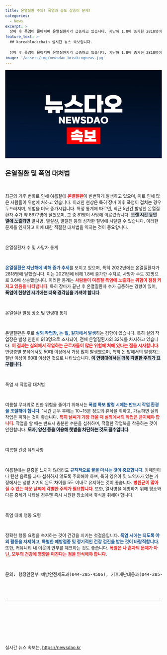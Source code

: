 ```yaml
---
title: 온열질환 주의! 폭염과 습도 상승이 문제!
categories:
  - News
excerpt: >
  장마 후 폭염이 몰아치며 온열질환자가 급증하고 있습니다. 지난해 1.8배 증가한 2818명이 온열질환을 겪었고, 행안부는 시민들에게 건강 관리에 각별한 주의를 당부했습니다. 여름철 건강을 지키기 위한 필수 팁을 확인하세요!
feature_text: >
  ## koreablockchain 실시간 뉴스 속보입니다.

  장마 후 폭염이 몰아치며 온열질환자가 급증하고 있습니다. 지난해 1.8배 증가한 2818명이 온열질환을 겪었고, 행안부는 시민들에게 건강 관리에 각별한 주의를 당부했습니다. 여름철 건강을 지키기 위한 필수 팁을 확인하세요!
image: '/assets/img/newsdao_breakingnews.jpg'
---
```


<p><img src="/assets/img/newsdao_breakingnews.jpg" alt="koreablockchain 속보" /></p>

<h2 data-ke-size="size26">온열질환 및 폭염 대처법</h2>

<p data-ke-size="size16">&nbsp;</p>

<p>최근의 기후 변화로 인해 여름철에 <b><span style="color: #ee2323;">온열질환</span></b>이 빈번하게 발생하고 있으며, 이로 인해 많은 사람들이 위험에 처하고 있습니다. 이러한 현상은 특히 장마 이후 폭염이 겹치는 경우 두드러지며, 위험을 더욱 증가시킵니다. 특정 통계에 따르면, 최근 5년간 발생한 온열질환자 수가 약 8677명에 달했으며, 그 중 81명이 사망에 이르렀습니다. <b><span style="background-color: #21538527;">오랜 시간 동안 열에 노출되면</span></b> 열사병, 열실신, 열탈진 등의 심각한 질병에 시달릴 수 있습니다. 이러한 문제를 인지하고 이에 대한 적절한 대처법을 익히는 것이 중요합니다.</p>

<p data-ke-size="size16">&nbsp;</p>

<p>온열질환자 수 및 사망자 통계</p>

<p data-ke-size="size16">&nbsp;</p>

<p><b><span style="color: #1a5490;">온열질환은 지난해에 비해 증가 추세</span></b>를 보이고 있으며, 특히 2022년에는 온열질환자가 2818명에 달했습니다. 이는 2021년에 비해 1.8배 증가한 수치로, 사망자 수도 32명으로 3.6배 상승했습니다. 이러한 통계는 <b><span style="color: #ee2323;">사람들이 여름철 폭염에 노출되는 위험이 점점 커지고 있음을 나타냅니다</span></b>. 특히 장마가 끝난 후 온열질환자 수가 급증하는 경향이 있어, <b><span style="background-color: #21538527;">폭염이 한창인 시기에는 더욱 경각심을 가져야 합니다</span></b>.</p>

<p data-ke-size="size16">&nbsp;</p>

<p>온열질환 발생 장소 및 연령대 통계</p>

<p data-ke-size="size16">&nbsp;</p>

<p>온열질환은 주로 <b><span style="color: #1a5490;">실외 작업장, 논·밭, 길가에서 발생</span></b>하는 경향이 있습니다. 특히 실외 작업장은 발생 인원이 913명으로 조사되어, 전체 온열질환자의 32%를 차지하고 있습니다. <b><span style="color: #ee2323;">이 결과는 실외에서 작업하는 근로자들이 많은 위험에 처해 있다는 점을 시사합니다</span></b>. 연령층별 분석에서도 50대 이상에서 가장 많이 발생했으며, 특히 논·밭에서의 발생자는 절반 이상이 60대 이상인 것으로 나타났습니다. <b><span style="background-color: #21538527;">이 연령대에서는 더욱 각별한 주의가 요구됩니다</span></b>.</p>

<p data-ke-size="size16">&nbsp;</p>

<p>폭염 시 작업장 대처법</p>

<p data-ke-size="size16">&nbsp;</p>

<p>여름철 무더위로 인한 위험을 줄이기 위해서는 <b><span style="color: #1a5490;">폭염 특보 발령 시에는 반드시 작업 환경을 조절해야 합니다</span></b>. 1시간 근무 후에는 10~15분 정도의 휴식을 취하고, 가능하면 실외 작업은 피하는 것이 좋습니다. <b><span style="color: #ee2323;">특히 날씨가 가장 더울 때 실외에서의 작업은 금지해야 합니다</span></b>. 작업을 할 때는 반드시 충분한 수분을 섭취하며, 적절한 작업복을 착용하는 것이 안전합니다. <b><span style="background-color: #21538527;">모자, 양산 등을 이용해 햇볕을 차단하는 것도 필수입니다</span></b>.</p>

<p data-ke-size="size16">&nbsp;</p>

<p>여름철 건강 유의사항</p>

<p data-ke-size="size16">&nbsp;</p>

<p>여름철에는 갈증을 느끼지 않더라도 <b><span style="color: #1a5490;">규칙적으로 물을 마시는 것이 중요합니다</span></b>. 카페인이나 탄산 음료를 과다 섭취하지 않도록 주의해야 하며, 특히 영유아 및 노약자가 있는 가정에서는 냉방 기기의 온도 차이를 5도 이내로 유지하는 것이 좋습니다. <b><span style="color: #ee2323;">병원균이 많아질 수 있는 더운 날씨에 각별한 주의가 필요합니다</span></b>. 또한, 열사병을 예방하기 위해 평소와 다른 증세가 나타날 경우엔 즉시 시원한 장소에서 휴식을 취해야 합니다.</p>

<p data-ke-size="size16">&nbsp;</p>

<p>폭염 대비 행동 요령</p>

<p data-ke-size="size16">&nbsp;</p>

<p>정확한 행동 요령을 숙지하는 것이 건강을 지키는 첫걸음입니다. <b><span style="color: #1a5490;">폭염 시에는 되도록 야외 활동을 자제하고, 특별한 예방접종 및 정기적인 건강 검진을 받는 것이 바람직합니다</span></b>. 또한, 커뮤니티 내 이웃의 안부를 체크하는 것도 좋습니다. <b><span style="color: #ee2323;">폭염은 나 혼자의 문제가 아닌, 모두의 건강에 영향을 미친다는 점을 인식해야 합니다</span></b>. </p>

<p data-ke-size="size16">&nbsp;</p>

<pre>문의: 행정안전부 예방안전제도과(044-205-4506), 기후재난대응과(044-205-6364)</pre>

<p data-ke-size="size16">&nbsp;</p> 

<p data-ke-size="size16">&nbsp;</p>

<hr>

<p data-ke-size="size16">&nbsp;</p>

<p data-ke-size="size16">&nbsp;</p>

<p data-ke-size="size16">&nbsp;</p>

<p data-ke-size="size16">&nbsp;</p>
실시간 뉴스 속보는, <a href="https://newsdao.kr" rel="dofollow">https://newsdao.kr</a>


